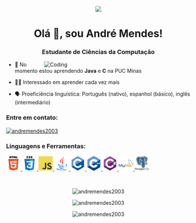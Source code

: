 
<div align="center">
 
<img src="https://user-images.githubusercontent.com/74038190/225813708-98b745f2-7d22-48cf-9150-083f1b00d6c9.gif" width="auto">
</div>
<h1 align="center">Olá 👋, sou André Mendes!</h1>
<h3 align="center">Estudante de Ciências da Computação</h3>
<img align="right" alt="Coding" width="400" src="https://media.giphy.com/media/v1.Y2lkPTc5MGI3NjExanQxbGU0cmRnaTh2d3g0cGlrZ2M3M3R1am4wNnBrcnVqaW1nY3lsbiZlcD12MV9pbnRlcm5hbF9naWZfYnlfaWQmY3Q9Zw/KyIaRm6jYlAGyJ86zH/giphy.gif">


- 🌱 No momento estou aprendendo **Java** e **C** na PUC Minas

- 🧑‍🔬 Interessado em aprender cada vez mais

- 🗣️ Proeficiência linguística: Português (nativo), espanhol (básico), inglês (intermediário)


<h3 align="left">Entre em contato:</h3>
<p align="left">
<a href="https://www.linkedin.com/in/andré-mendes-06852b23a/" target="blank"><img align="center" src="https://raw.githubusercontent.com/rahuldkjain/github-profile-readme-generator/master/src/images/icons/Social/linked-in-alt.svg" alt="andremendes2003" height="30" width="40" /></a>

</p>


 
<h3 align="left">Linguagens e Ferramentas:</h3>
<p align="left"> <p align="left">
  <a href="https://www.w3.org/html/" target="_blank" rel="noreferrer">
    <img src="https://raw.githubusercontent.com/devicons/devicon/master/icons/html5/html5-original-wordmark.svg" alt="html5" width="40" height="40"/>
  </a>
  <a href="https://www.w3schools.com/css/" target="_blank" rel="noreferrer">
    <img src="https://raw.githubusercontent.com/devicons/devicon/master/icons/css3/css3-original-wordmark.svg" alt="css3" width="40" height="40"/>
  </a>
  <a href="https://developer.mozilla.org/en-US/docs/Web/JavaScript" target="_blank" rel="noreferrer">
    <img src="https://raw.githubusercontent.com/devicons/devicon/master/icons/javascript/javascript-original.svg" alt="javascript" width="40" height="40"/>
  </a>
  <a href="https://www.java.com" target="_blank" rel="noreferrer">
    <img src="https://raw.githubusercontent.com/devicons/devicon/master/icons/java/java-original.svg" alt="java" width="40" height="40"/>
  </a>
  <a href="https://www.cprogramming.com/" target="_blank" rel="noreferrer">
    <img src="https://raw.githubusercontent.com/devicons/devicon/master/icons/c/c-original.svg" alt="c" width="40" height="40"/>
  </a>
  <a href="https://www.w3schools.com/cpp/" target="_blank" rel="noreferrer">
    <img src="https://raw.githubusercontent.com/devicons/devicon/master/icons/cplusplus/cplusplus-original.svg" alt="cplusplus" width="40" height="40"/>
  </a>
  <a href="https://www.w3schools.com/cs/" target="_blank" rel="noreferrer">
    <img src="https://raw.githubusercontent.com/devicons/devicon/master/icons/csharp/csharp-original.svg" alt="csharp" width="40" height="40"/>
  </a>
  <a href="https://www.mysql.com/" target="_blank" rel="noreferrer">
    <img src="https://raw.githubusercontent.com/devicons/devicon/master/icons/mysql/mysql-original-wordmark.svg" alt="mysql" width="40" height="40"/>
  </a>
  <a href="https://www.postgresql.org" target="_blank" rel="noreferrer">
    <img src="https://raw.githubusercontent.com/devicons/devicon/master/icons/postgresql/postgresql-original-wordmark.svg" alt="postgresql" width="40" height="40"/>
  </a>
</p>
 </p>
<br>

<div align="center">
 
<img src="https://github-readme-stats.vercel.app/api/top-langs?username=andremendes2003&show_icons=true&locale=en&layout=compact" alt="andremendes2003" /><br>

<img src="https://github-readme-stats.vercel.app/api?username=andremendes2003&show_icons=true&locale=en" alt="andremendes2003" /><br>

<img src="https://github-readme-streak-stats.herokuapp.com/?user=andremendes2003&" alt="andremendes2003" />
</div>
